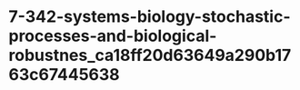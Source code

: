 # 7-342-systems-biology-stochastic-processes-and-biological-robustnes_ca18ff20d63649a290b1763c67445638
